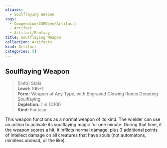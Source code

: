 ```yaml
---
aliases:
  - Soulflaying Weapon
tags:
  - Compendium/CSRD/en/Artifacts
  - Artifact
  - Artifact/Fantasy
title: Soulflaying Weapon
collection: Artifacts
kind: Artifact
categories: []
---
```

## Soulflaying Weapon  
>[!info] Stats  
> **Level:** 1d6+1  
> **Form:** Weapon of Any Type, with Engraved Glowing Runes Denoting Soulflaying  
> **Depletion:** 1 in 1D100  
> **Kind:** Fantasy
  
This weapon functions as a normal weapon of its kind. The wielder can use an action to activate its soulflaying magic for one minute. During that time, if the weapon scores a hit, it inflicts normal damage, plus 3 additional points of Intellect damage on all creatures that have souls (not automatons, mindless undead, or the like).